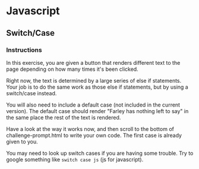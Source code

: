# Javascript

## Switch/Case

### Instructions

In this exercise, you are given a button that renders different text to the page depending on how many times it's been clicked. 

Right now, the text is determined by a large series of else if statements. Your job is to do the same work as those else if statements, but by using a switch/case instead. 

You will also need to include a default case (not included in the current version). The default case should render "Farley has nothing left to say" in the same place the rest of the text is rendered.

Have a look at the way it works now, and then scroll to the bottom of challenge-prompt.html to write your own code. The first case is already given to you.

You may need to look up switch cases if you are having some trouble. Try to google something like `switch case js` (js for javascript).